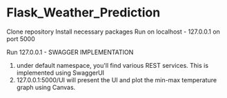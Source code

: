 # Flask_Weather_Prediction

Clone repository
Install necessary packages
Run on localhost - 127.0.0.1 on port 5000

Run 127.0.0.1 - SWAGGER IMPLEMENTATION
 1) under default namespace, you'll find various REST services. This is implemented using SwaggerUI
 2) 127.0.0.1:5000/UI will present the UI and plot the min-max temperature graph using Canvas. 

